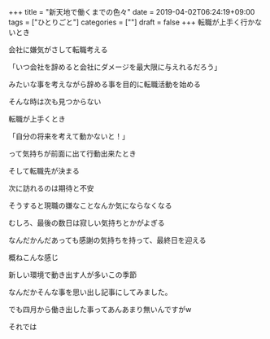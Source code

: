 +++
title = "新天地で働くまでの色々"
date = 2019-04-02T06:24:19+09:00
tags = ["ひとりごと"]
categories = [""]
draft = false
+++
転職が上手く行かないとき

会社に嫌気がさして転職考える

「いつ会社を辞めると会社にダメージを最大限に与えれるだろう」

みたいな事を考えながら辞める事を目的に転職活動を始める

そんな時は次も見つからない

転職が上手くとき

「自分の将来を考えて動かないと！」

って気持ちが前面に出て行動出来たとき

そして転職先が決まる

次に訪れるのは期待と不安

そうすると現職の嫌なことなんか気にならなくなる

むしろ、最後の数日は寂しい気持ちとかがよぎる

なんだかんだあっても感謝の気持ちを持って、最終日を迎える

概ねこんな感じ

新しい環境で動き出す人が多いこの季節

なんだかそんな事を思い出し記事にしてみました。

でも四月から働き出した事ってあんあまり無いんですがw

それでは

